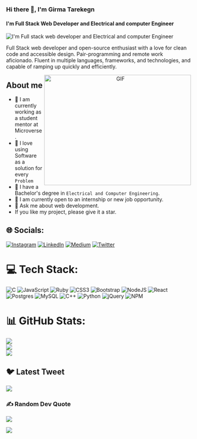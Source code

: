 
### Hi there 👋, I'm Girma Tarekegn
#### I'm Full Stack Web Developer and Electrical and computer Engineer
![I'm Full stack web developer and Electrical and computer Engineer](https://media.licdn.com/dms/image/D4D16AQFDqcW5sPiUDw/profile-displaybackgroundimage-shrink_350_1400/0/1673626721548?e=1689206400&v=beta&t=KbTHuyY68FCzMixY_82MCvCLaiMjSeAD3AsCl6p9GNc)

Full Stack web developer and open-source enthusiast with a love for clean code and accessible design. Pair-programming and remote work aficionado. Fluent in multiple languages, frameworks, and technologies, and capable of ramping up quickly and efficiently.


<a target="_blank" align="center">
  <img align="right" top="500" height="300" width="400" alt="GIF" src="https://media.giphy.com/media/SWoSkN6DxTszqIKEqv/giphy.gif">
</a>

## About me
- 🔭 I am currently working as a student mentor at Microverse. 
- 🌱 I love using Software as a solution for every `Problem` 
- 👯 I have a Bachelor's degree in `Electrical and Computer Engineering`.
- 🤔 I am currently open to an internship or new job opportunity.
- 💬 Ask me about web development.
- If you like my project, please give it a star.


## 🌐 Socials:
[![Instagram](https://img.shields.io/badge/Instagram-%23E4405F.svg?logo=Instagram&logoColor=white)](https://instagram.com/gir11_37) [![LinkedIn](https://img.shields.io/badge/LinkedIn-%230077B5.svg?logo=linkedin&logoColor=white)](https://linkedin.com/in/girma-tarekegn) [![Medium](https://img.shields.io/badge/Medium-12100E?logo=medium&logoColor=white)](https://medium.com/@@girmatarekegn.gi) [![Twitter](https://img.shields.io/badge/Twitter-%231DA1F2.svg?logo=Twitter&logoColor=white)](https://twitter.com/@GGt7045) 

# 💻 Tech Stack:
![C](https://img.shields.io/badge/c-%2300599C.svg?style=for-the-badge&logo=c&logoColor=white) ![JavaScript](https://img.shields.io/badge/javascript-%23323330.svg?style=for-the-badge&logo=javascript&logoColor=%23F7DF1E) ![Ruby](https://img.shields.io/badge/ruby-%23CC342D.svg?style=for-the-badge&logo=ruby&logoColor=white) ![CSS3](https://img.shields.io/badge/css3-%231572B6.svg?style=for-the-badge&logo=css3&logoColor=white) ![Bootstrap](https://img.shields.io/badge/bootstrap-%23563D7C.svg?style=for-the-badge&logo=bootstrap&logoColor=white) ![NodeJS](https://img.shields.io/badge/node.js-6DA55F?style=for-the-badge&logo=node.js&logoColor=white) ![React](https://img.shields.io/badge/react-%2320232a.svg?style=for-the-badge&logo=react&logoColor=%2361DAFB) ![Postgres](https://img.shields.io/badge/postgres-%23316192.svg?style=for-the-badge&logo=postgresql&logoColor=white) ![MySQL](https://img.shields.io/badge/mysql-%2300f.svg?style=for-the-badge&logo=mysql&logoColor=white) ![C++](https://img.shields.io/badge/c++-%2300599C.svg?style=for-the-badge&logo=c%2B%2B&logoColor=white) ![Python](https://img.shields.io/badge/python-3670A0?style=for-the-badge&logo=python&logoColor=ffdd54) ![jQuery](https://img.shields.io/badge/jquery-%230769AD.svg?style=for-the-badge&logo=jquery&logoColor=white) ![NPM](https://img.shields.io/badge/NPM-%23000000.svg?style=for-the-badge&logo=npm&logoColor=white)
# 📊 GitHub Stats:
![](https://github-readme-stats.vercel.app/api?username=girma336&theme=city_light&hide_border=true&include_all_commits=false&count_private=true)<br/>
![](https://github-readme-streak-stats.herokuapp.com/?user=girma336&theme=city_light&hide_border=true)<br/>
![](https://github-readme-stats.vercel.app/api/top-langs/?username=girma336&theme=city_light&hide_border=true&include_all_commits=false&count_private=true&layout=compact)

## 🐦 Latest Tweet
[![](https://gtce.itsvg.in/api?username=@GGt7045)](https://github.com/VishwaGauravIn/github-twitter-card-embed)

### ✍️ Random Dev Quote
![](https://quotes-github-readme.vercel.app/api?type=vetical&theme=radical)

[![](https://visitcount.itsvg.in/api?id=girma336&icon=0&color=0)](https://visitcount.itsvg.in)

<!-- Proudly created with GPRM ( https://gprm.itsvg.in ) -->
